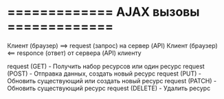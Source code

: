 # ============= AJAX вызовы =============
Клиент (браузер) ==> request (запрос) на сервер (API)
Клиент (браузер) <== responce (ответ) от сервера (API) клиенту

request (GET) - Получить набор ресурсов или один ресурс
request (POST) - Oтправка данных, cоздать новый ресурс
request (PUT) - Обновить существующий или создать новый ресурс
request (PATCH) - Обновить существующий ресурс
request (DELETE) - Удалить ресурс